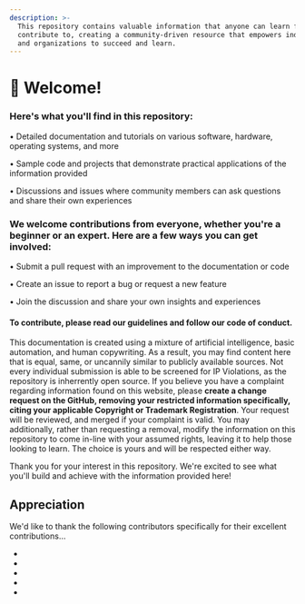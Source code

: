 ```yaml
---
description: >-
  This repository contains valuable information that anyone can learn from and
  contribute to, creating a community-driven resource that empowers individuals
  and organizations to succeed and learn.
---
```


# 👋 Welcome!

### Here's what you'll find in this repository:

• Detailed documentation and tutorials on various software, hardware, operating systems, and more

• Sample code and projects that demonstrate practical applications of the information provided

• Discussions and issues where community members can ask questions and share their own experiences

### We welcome contributions from everyone, whether you're a beginner or an expert. Here are a few ways you can get involved:

• Submit a pull request with an improvement to the documentation or code

• Create an issue to report a bug or request a new feature

• Join the discussion and share your own insights and experiences

#### To contribute, please read our guidelines and follow our code of conduct.

This documentation is created using a mixture of artificial intelligence, basic automation, and human copywriting. As a result, you may find content here that is equal, same, or uncannily similar to publicly available sources. Not every individual submission is able to be screened for IP Violations, as the repository is inherrently open source. If you believe you have a complaint regarding information found on this website, please **create a change request on the GitHub, removing your restricted information specifically, citing your applicable Copyright or Trademark Registration**. Your request will be reviewed, and merged if your complaint is valid. You may additionally, rather than requesting a removal, modify the information on this repository to come in-line with your assumed rights, leaving it to help those looking to learn. The choice is yours and will be respected either way.

Thank you for your interest in this repository. We're excited to see what you'll build and achieve with the information provided here!

## Appreciation

We'd like to thank the following contributors specifically for their excellent contributions...

*
*
*
*
*
